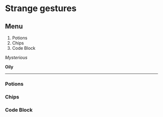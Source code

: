 # Strange gestures

## Menu

  1. Potions
  2. Chips
  3. Code Block

   *Mysterious*

   **Oily**

   ---
### Potions

### Chips

### Code Block
